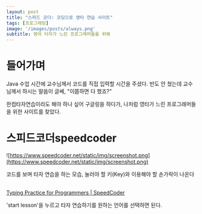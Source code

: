 ```yaml
---
layout: post
title: "스피드 코더: 코딩으로 영타 연습 사이트"
tags: [프로그래밍]
image: '/images/posts/always.png'
subtitle: 영어 타자가 느린 프로그래머들을 위해
---
```


# 들어가며

Java 수업 시간에 교수님께서 코드를 직접 입력할 시간을 주셨다.  반도 안 쳤는데 교수님께서 하시는 말씀이 글쎄, "이쯤하면 다 했죠?"

한컴타자연습이라도 해야 하나 싶어 구글링을 하다가, 나처럼 영타가 느린 프로그래머들을 위한 사이트를 찾았다.

# 스피드코더speedcoder

![https://www.speedcoder.net/static/img/screenshot.png](https://www.speedcoder.net/static/img/screenshot.png)
<div class='ps'>코드를 보며 타자 연습을 하는 모습, 눌러야 할 키(Key)와 이용해야 할 손가락이 나온다</div>

<br>

<a href="https://www.speedcoder.net">Typing Practice for Programmers | SpeedCoder</a>

'start lesson'을 누르고 타자 연습하기를 원하는 언어를 선택하면 된다.